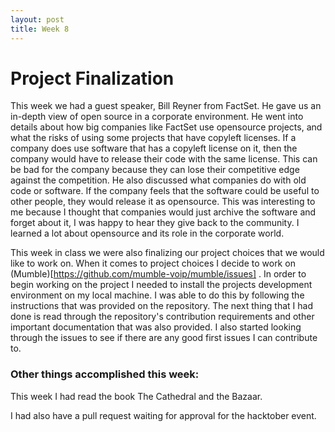 ```yaml
---
layout: post
title: Week 8
---
```


# Project Finalization

This week we had a guest speaker, Bill Reyner from FactSet. He gave us an in-depth view of open source in a corporate environment. He went into details about how big companies like FactSet use opensource projects, and what the risks of using some projects that have copyleft licenses. If a company does use software that has a copyleft license on it, then the company would have to release their code with the same license. This can be bad for the company because they can lose their competitive edge against the competition. He also discussed what companies do with old code or software. If the company feels that the software could be useful to other people, they would release it as opensource. This was interesting to me because I thought that companies would just archive the software and forget about it, I was happy to hear they give back to the community. I learned a lot about opensource and its role in the corporate world.  

This week in class we were also finalizing our project choices that we would like to work on. When it comes to project choices I decide to work on (Mumble)[https://github.com/mumble-voip/mumble/issues]  . In order to begin working on the project I needed to install the projects development environment on my local machine. I was able to do this by following the instructions that was provided on the repository. The next thing that I had done is read through the repository's contribution requirements and other important documentation that was also provided. I also started looking through the issues to see if there are any good first issues I can contribute to.  


### Other things accomplished this week:
 

This week I had read the book The Cathedral and the Bazaar. 

I had also have a pull request waiting for approval for the hacktober event. 
